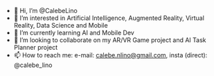 - 👋 Hi, I’m @CalebeLino
- 👀 I’m interested in Artificial Intelligence, Augmented Reality, Virtual Reality, Data Science and Mobile
- 🌱 I’m currently learning AI and Mobile Dev
- 💞️ I’m looking to collaborate on my AR/VR Game project and AI Task Planner project 
- 📫 How to reach me: e-mail: calebe.nlino@gmail.com, insta (direct): @calebe_lino

<!---
CalebeLino/CalebeLino is a ✨ special ✨ repository because its `README.md` (this file) appears on your GitHub profile.
You can click the Preview link to take a look at your changes.
--->
